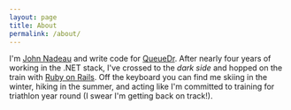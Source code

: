 ```yaml
---
layout: page
title: About
permalink: /about/
---
```

I'm [John Nadeau](http://johnnadeau.me) and write code for [QueueDr](http://queuedr.com). After nearly four years of working in the .NET stack, I've crossed to the
_dark side_ and hopped on the train with [Ruby on Rails](http://rubyonrails.org/).
Off the keyboard you can find me skiing in the winter, hiking in the summer, and 
acting like I'm committed to training for triathlon year round (I swear I'm getting
back on track!).
